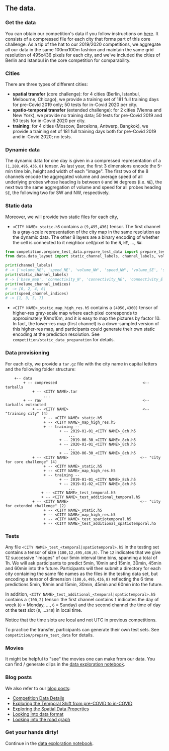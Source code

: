 ## The data.

### Get the data

You can obtain our competition's data if you follow instructions on [here](https://www.iarai.ac.at/traffic4cast/). It consists of a compressed file for each
city that forms part of this core challenge. As a tip of the hat to our 2019/2020 competitions, we aggregate all our data in the same 100mx100m fashion and
maintain the same grid resolution of 495x436 pixels for each city, and we've included the cities of Berlin and Istanbul in the core competition for
comparability.

### Cities

There are three types of different cities:

* **spatial transfer** (core challenge): for 4 cities (Berlin, Istanbul, Melbourne, Chicago), we provide a training set of 181 full training days for pre-Covid 2019 only; 50 tests for in-Covid 2020
  per city.
* **spatio-temporal transfer** (extended challenge): for 2 cities (Vienna and New York), we provide no training data; 50 tests for pre-Covid 2019 and 50 tests for in-Covid 2020 per
  city.
* **training**: for 4 cities (Moscow, Barcelona, Antwerp, Bangkok), we provide a training set of 181 full training days both for pre-Covid 2019 and in-Covid 2020; no tests.


### Dynamic data

The dynamic data for one day is given in a compressed representation of a `(1,288,495,436,8)` tensor. As last year, the first 3 dimensions encode the 5-min time
bin, height and width of each "image". The first two of the 8 channels encode the aggregated volume and average speed of all underlying probes whose heading is
between `0` and `90` degrees (i.e. `NE`), the next two the same aggregation of volume and speed for all probes heading `SE`, the following two for SW and NW,
respectively.

### Static data

Moreover, we will provide two static files for each city,

* `<CITY NAME>_static.h5` contains a `(9,495,436)` tensor. The first channel is a gray-scale representation of the city map in the same resolution as
  the dynamic data. The other 8 layers are a binary encoding of whether the cell is connected to it neighbor cell/pixel to the `N`, `NE`, ..., `NW`.

```python
from competition.prepare_test_data.prepare_test_data import prepare_test
from data.data_layout import static_channel_labels, channel_labels, volume_channel_indices, speed_channel_indices

print(channel_labels)
# -> ['volume_NE', 'speed_NE', 'volume_NW', 'speed_NW', 'volume_SE', 'speed_SE', 'volume_SW', 'speed_SW', 'incidents']
print(static_channel_labels)
# -> ['base_map', 'connectivity_N', 'connectivity_NE', 'connectivity_E', 'connectivity_SE', 'connectivity_S', 'connectivity_SW', 'connectivity_W', 'connectivity_NW']
print(volume_channel_indices)
#  -> [0, 2, 4, 6]
print(speed_channel_indices)
# -> [1, 3, 5, 7]
```
* `<CITY NAME>_static_map_high_res.h5` contains a `(4950,4360)` tensor of higher-res gray-scale map where each pixel corresponds to approximately 10mx10m,
  and it is easy to map the pictures by factor 10. In fact, the lower-res map (first channel) is a down-sampled version of this higher-res map, and participants
  could generate their own static encoding at the prediction resolution. See `competition/static_data_preparation` for details.

### Data provisioning

For each city, we provide a `tar.gz` file with the city name in capital letters and the following folder structure:

```
    +-- data
        + -- compressed                                      <-- tarballs
            + -- <CITY NAME>.tar
                 ...
        + -- raw                                             <-- tarballs extracted
            + -- <CITY NAME>                                 <-- "training city" (4)
                 + -- <CITY NAME>_static.h5
                 + -- <CITY NAME>_map_high_res.h5
                 + -- training --
                        + -- 2019-01-01_<CITY NAME>_8ch.h5
                            ...
                        + -- 2019-06-30_<CITY NAME>_8ch.h5
                        + -- 2020-01-01_<CITY NAME>_8ch.h5
                            ...
                        + -- 2020-06-30_<CITY NAME>_8ch.h5
            + -- <CITY NAME>                                <-- "city for core challenge" (4)
                 + -- <CITY NAME>_static.h5
                 + -- <CITY NAME>_map_high_res.h5
                 + -- training --
                        + -- 2019-01-01_<CITY NAME>_8ch.h5
                        + -- 2019-01-02_<CITY NAME>_8ch.h5
                            ...
                + -- <CITY NAME>_test_temporal.h5
                + -- <CITY NAME>_test_additional_temporal.h5
            + -- <CITY NAME>                                <-- "city for extended challenge" (2)
                 + -- <CITY NAME>_static.h5
                 + -- <CITY NAME>_map_high_res.h5
                 + -- <CITY NAME>_test_spatiotemporal.h5
                 + -- <CITY NAME>_test_additional_spatiotemporal.h5

```

### Tests

Any file `<CITY NAME>_test_<temporal|spatiotemporal>.h5` in the testing set contains a tensor of size `(100,12,495,436,8)`.
The `12` indicates that we give 12 successive "images" of our 5min interval time bins, spanning a total of 1h. We will ask participants to predict 5min, 10min
and 15min, 30min, 45min and 60min into the future. Participants will then submit a directory for each city containing the same file names as the files in the
testing data set, but encoding a tensor of dimension `(100,6,495,436,8)`
reflecting the 6 time predictions 5min, 10min
and 15min, 30min, 45min and 60min into the future.


In addition, `<CITY NAME>_test_additional_<temporal|spatiotemporal>.h5` contains a `(100,2)` tensor:
the first channel contains `1` indicates the day of week (`0` = Monday, ..., `6` = Sunday) and the second channel the time of day ot the test slot (`0`, ...`240`) in local time.

Notice that the time slots are local and not UTC in previous competitions.

To practice the transfer, participants can generate their own test sets. See `competition/prepare_test_data` for details.

### Movies

It might be helpful to "see" the movies one can make from our data. You can find / generate clips in the [data exploration notebook](data_exploration.ipynb).



### Blog posts

We also refer to our [blog posts](https://www.iarai.ac.at/traffic4cast/forums/forum/competition/):
- [Competition Data Details](https://www.iarai.ac.at/traffic4cast/forums/topic/competition-data-details/)
- [Exploring the Temporal Shift from pre-COVID to in-COVID](https://www.iarai.ac.at/traffic4cast/forums/topic/exploring-the-temporal-shift-from-pre-covid-to-in-covid/)
- [Exploring the Spatial Data Properties](https://www.iarai.ac.at/traffic4cast/forums/topic/exploring-the-spatial-data-properties/)
- [Looking into data format](https://www.iarai.ac.at/traffic4cast/forums/topic/looking-into-data-format/)
- [Looking into the road graph](https://www.iarai.ac.at/traffic4cast/forums/topic/looking-into-the-road-graph/)

### Get your hands dirty!

Continue in the [data exploration notebook](data_exploration.ipynb).
